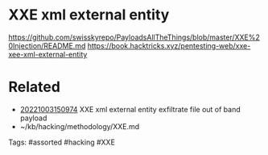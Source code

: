 # XXE xml external entity
https://github.com/swisskyrepo/PayloadsAllTheThings/blob/master/XXE%20Injection/README.md
https://book.hacktricks.xyz/pentesting-web/xxe-xee-xml-external-entity

# Related
- [20221003150974](/zet/20221003150974/README.md) XXE xml external entity exfiltrate file out of band payload
- ~/kb/hacking/methodology/XXE.md

Tags:
    #assorted #hacking #XXE
